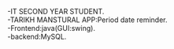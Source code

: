 -IT SECOND YEAR STUDENT.       
-TARIKH MANSTURAL APP:Period date reminder.  
-Frontend:java(GUI:swing).  
-backend:MySQL.

